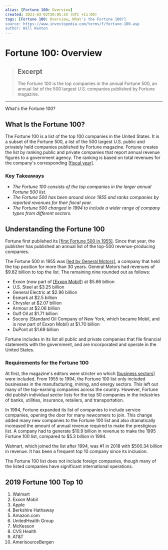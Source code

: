 ```yaml
---
alias: [Fortune 100: Overview]
created: 2021-03-02T20:05:34 (UTC +11:00)
tags: [Fortune 100: Overview, What's the Fortune 100?]
source: https://www.investopedia.com/terms/f/fortune-100.asp
author: Will Kenton
---
```


# Fortune 100: Overview

> ## Excerpt
> The Fortune 100 is the top companies in the annual Fortune 500, an annual list of the 500 largest U.S. companies published by Fortune magazine.

---

What's the Fortune 100?
## What Is the Fortune 100?

The Fortune 100 is a list of the top 100 companies in the United States. It is a subset of the Fortune 500, a list of the 500 largest U.S. public and privately held companies published by Fortune magazine. Fortune creates the list by ranking public and private companies that report annual revenue figures to a government agency. The ranking is based on total revenues for the company's corresponding [[fiscal year]](https://www.investopedia.com/terms/f/fiscalyear.asp).

### Key Takeaways

-   _The Fortune 100 consists of the top companies in the larger annual Fortune 500 list._
-   _The Fortune 500 has been around since 1955 and ranks companies by reported revenues for their fiscal year._
-   _The Fortune 500 changed in 1994 to include a wider range of company types from different sectors._

## Understanding the Fortune 100

Fortune first published its [[first Fortune 500 in 1955]](https://fortune.com/2014/06/02/first-fortune-500/). Since that year, the publisher has published an annual list of the top-500 revenue-producing companies.

The Fortune 500 in 1955 was [[led by General Motors]](https://archive.fortune.com/magazines/fortune/fortune500_archive/full/1955/), a company that held the top position for more than 30 years. General Motors had revenues of $9.82 billion to top the list. The remaining nine rounded out as follows:

-   Exxon (now part of [[Exxon Mobil]](https://www.investopedia.com/articles/insights/052416/top-3-exxon-mobil-shareholders-xom.asp)) at $5.66 billion
-   U.S. Steel at $3.25 billion
-   General Electric at $2.96 billion
-   Esmark at $2.5 billion
-   Chrysler at $2.07 billion
-   Armour at $2.06 billion
-   Gulf Oil at $1.71 billion
-   Socony (Standard Oil Company of New York, which became Mobil, and is now part of Exxon Mobil) at $1.70 billion
-   DuPont at $1.69 billion

Fortune includes in its list all public and private companies that file financial statements with the government, and are incorporated and operate in the United States.

### Requirements for the Fortune 100

At first, the magazine's editors were stricter on which [[business sectors]](https://www.investopedia.com/terms/s/sector-breakdown.asp) were included. From 1955 to 1994, the Fortune 100 list only included businesses in the manufacturing, mining, and energy sectors. This left out many of the top-earning companies across the country. However, Fortune did publish individual sector lists for the top 50 companies in the industries of banks, utilities, insurance, retailers, and transportation.

In 1994, Fortune expanded its list of companies to include service companies, opening the door for many newcomers to join. This change added many new companies to the Fortune 100 list and also dramatically increased the amount of annual revenue required to make the prestigious list. A company had to generate $10.9 billion in revenue to make the 1995 Fortune 100 list, compared to $5.3 billion in 1994.

Walmart, which joined the list after 1994, was #1 in 2018 with $500.34 billion in revenue. It has been a frequent top 10 company since its inclusion.

The Fortune 100 list does not include foreign companies, though many of the listed companies have significant international operations.

## 2019 Fortune 100 Top 10

1.  Walmart
2.  Exxon Mobil
3.  Apple
4.  Berkshire Hathaway
5.  Amazon.com
6.  UnitedHealth Group
7.  McKesson
8.  CVS Health
9.  AT&T
10.  AmerisourceBergen

